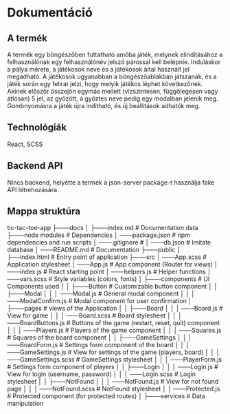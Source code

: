# Dokumentáció

## A termék

A termék egy böngészőben futtatható amőba játék, melynek elindításához a felhasználónak egy felhasználónév jelszó párossal
kell belépnie. Induláskor a pálya mérete, a játékosok neve és a játékosok által használt jel megadható. A játékosok ugyanabban a böngészőablakban játszanak, és a játék során egy felirat jelzi, hogy melyik játékos léphet következőnek. Akinek először összejön egymás mellett (vízszintesen, függőlegesen vagy átlósan) 5 jel, az győzött, a győztes neve pedig egy modalban jelenik meg. Gombnyomásra a játék újra indítható, és új beállítások adhatók meg.

## Technológiák

React, SCSS

## Backend API

Nincs backend, helyette a termék a json-server package-t használja fake API létrehozására.

## Mappa struktúra

tic-tac-toe-app
├───docs
│ ├───index.md # Documentation data
├───node modules # Dependencies
│ ───package.json # npm dependencies and run scripts
│ ───.gitignore #
│ ───db.json # Imitate database
│ ───README.md # Documentation
├───public
│ ├──index.html # Entry point of application
├───src
│ ───App.scss # Application stylesheet
│ ───App.js # App component (Router for views)
│ ───index.js # React starting point
│ ───helpers.js # Helper functions
│ ───vars.scss # Style variables (colors, fonts)
│ ├───components # UI Components used
│ │ ├───Button # Customizable button component
│ │ ├───Modal
│ │ │ ───Modal.js # General modal component
│ │ │ ───ModalConfirm.js # Modal component for user confirmation
│ ├───pages # views of the Application
│ │ ├───Board
│ │ │ ───Board.js # View for game
│ │ │ ───Board.scss # Board stylesheet
│ │ │ ───BoardButtons.js # Buttons of the game (restart, reset, quit) component
│ │ │ ───Players.js # Players of the game component
│ │ │ ───Squares.js # Squares of the board component
│ │ ├───GameSettings
│ │ │ ───BoardForm.js # Settings form component of the board
│ │ │ ───GameSettings.js # View for settings of the game (players, board)
│ │ │ ───GameSettings.scss # GameSettings stylesheet
│ │ │ ───PlayerForm.js # Settings form component of players
│ │ ├───Login
│ │ │ ───Login.js # View for login (username, password)
│ │ │ ───Login.scss # Login stylesheet
│ │ ├───NotFound
│ │ │ ───NotFound.js # View for not found page
│ │ │ ───NotFound.scss # NotFound stylesheet
│ │ ───Protected.js # Protected component (for protected routes)
│ ├───services # Data manipulation

